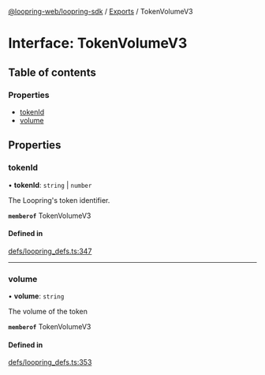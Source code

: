 [@loopring-web/loopring-sdk](../README.md) / [Exports](../modules.md) / TokenVolumeV3

# Interface: TokenVolumeV3

## Table of contents

### Properties

- [tokenId](TokenVolumeV3.md#tokenid)
- [volume](TokenVolumeV3.md#volume)

## Properties

### tokenId

• **tokenId**: `string` \| `number`

The Loopring\'s token identifier.

**`memberof`** TokenVolumeV3

#### Defined in

[defs/loopring_defs.ts:347](https://github.com/Loopring/loopring_sdk/blob/9d83b66/src/defs/loopring_defs.ts#L347)

___

### volume

• **volume**: `string`

The volume of the token

**`memberof`** TokenVolumeV3

#### Defined in

[defs/loopring_defs.ts:353](https://github.com/Loopring/loopring_sdk/blob/9d83b66/src/defs/loopring_defs.ts#L353)
